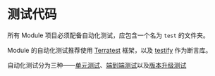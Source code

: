 # 测试代码

所有 Module 项目必须配备自动化测试，应包含一个名为 `test` 的文件夹。

Module 的自动化测试推荐使用 [Terratest](https://terratest.gruntwork.io/) 框架，以及 [testify](https://github.com/stretchr/testify) 作为断言库。

自动化测试分为三种——[单元测试](./单元测试.md)、[端到端测试](./端到端测试.md)以及[版本升级测试](./版本升级测试.md)

